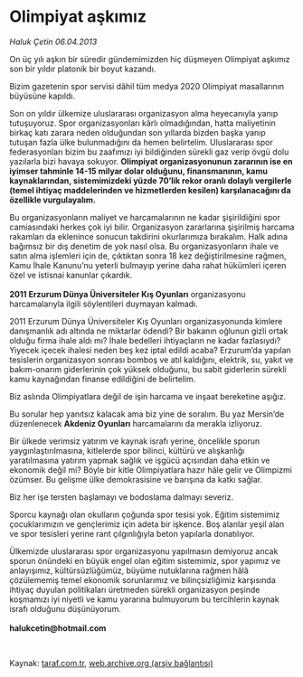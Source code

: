 # Olimpiyat aşkımız

*Haluk Çetin 06.04.2013*

<div class="yazi"><p>On üç yılı aşkın bir süredir gündemimizden hiç düşmeyen Olimpiyat aşkımız son bir yıldır platonik bir boyut kazandı.</p>
<p>Bizim gazetenin spor servisi dâhil tüm medya 2020 Olimpiyat masallarının büyüsüne kapıldı.</p>
<p>Son on yıldır ülkemize uluslararası organizasyon alma heyecanıyla yanıp tutuşuyoruz. Spor organizasyonları kârlı olmadığından, hatta maliyetinin birkaç katı zarara neden olduğundan son yıllarda bizden başka yanıp tutuşan fazla ülke bulunmadığını da hemen belirtelim. Uluslararası spor federasyonları bizim bu zaafımızı iyi bildiğinden sürekli gaz verip övgü dolu yazılarla bizi havaya sokuyor. <b>Olimpiyat organizasyonunun zararının ise en iyimser tahminle 14-15 milyar dolar olduğunu, finansmanının, kamu kaynaklarından, sistemimizdeki yüzde 70’lik rekor oranlı dolaylı vergilerle (temel ihtiyaç maddelerinden ve hizmetlerden kesilen) karşılanacağını da özellikle vurgulayalım.</b></p>
<p>Bu organizasyonların maliyet ve harcamalarının ne kadar şişirildiğini spor camiasındaki herkes çok iyi bilir. Organizasyon zararlarına şişirilmiş harcama rakamları da eklenince sonucun takdirini okurlarımıza bırakalım. Halk adına bağımsız bir dış denetim de yok nasıl olsa. Bu organizasyonların ihale ve satın alma işlemleri için de, çıktıktan sonra 18 kez değiştirilmesine rağmen, Kamu İhale Kanunu’nu yeterli bulmayıp yerine daha rahat hükümleri içeren özel ve istisnai kanunlar çıkardık.<br/><br/><b>2011 Erzurum Dünya Üniversiteler Kış Oyunları</b> organizasyonu harcamalarıyla ilgili söylentileri duymayan kalmadı.</p>
<p>2011 Erzurum Dünya Üniversiteler Kış Oyunları organizasyonunda kimlere danışmanlık adı altında ne miktarlar ödendi? Bir bakanın oğlunun gizli ortak olduğu firma ihale aldı mı? İhale bedelleri ihtiyaçların ne kadar fazlasıydı? Yiyecek içecek ihalesi neden beş kez iptal edildi acaba? Erzurum’da yapılan tesislerin organizasyon sonrası bomboş ve atıl kaldığını, elektrik, su, yakıt ve bakım-onarım giderlerinin çok yüksek olduğunu, bu sabit giderlerin sürekli kamu kaynağından finanse edildiğini de belirtelim.</p>
<p>Biz aslında Olimpiyatlara değil de işin harcama ve inşaat bereketine aşığız.</p>
<p>Bu sorular hep yanıtsız kalacak ama biz yine de soralım. Bu yaz Mersin’de düzenlenecek <b>Akdeniz Oyunları</b> harcamalarını da merakla izliyoruz.</p>
<p>Bir ülkede verimsiz yatırım ve kaynak israfı yerine, öncelikle sporun yaygınlaştırılmasına, kitlelerde spor bilinci, kültürü ve alışkanlığı yaratılmasına yatırım yapmak sağlık ve işgücü açısından daha etkin ve ekonomik değil mi? Böyle bir kitle Olimpiyatlara hazır hâle gelir ve Olimpizmi özümser. Bu gelişme ülke demokrasisine ve barışına da katkı sağlar.</p>
<p>Biz her işe tersten başlamayı ve bodoslama dalmayı severiz.</p>
<p>Sporcu kaynağı olan okulların çoğunda spor tesisi yok. Eğitim sistemimiz çocuklarımızın ve gençlerimiz için adeta bir işkence. Boş alanlar yeşil alan ve spor tesisleri yerine rant çılgınlığıyla beton yapılarla donatılıyor.</p>
<p>Ülkemizde uluslararası spor organizasyonu yapılmasın demiyoruz ancak sporun önündeki en büyük engel olan eğitim sistemimiz, spor yapımız ve anlayışımız, kültürsüzlüğümüz, büyüme nutuklarına rağmen hâlâ çözülememiş temel ekonomik sorunlarımız ve bilinçsizliğimiz karşısında ihtiyaç duyulan politikaları üretmeden sürekli organizasyon peşinde koşmamızı iyi niyetli ve kamu yararına bulmuyorum bu tercihlerin kaynak israfı olduğunu düşünüyorum.<br/><br/><b>halukcetin@hotmail.com</b></p>
<p> </p>
</div>

Kaynak: [taraf.com.tr](http://www.taraf.com.tr:80/haluk-cetin/makale-olimpiyat-askimiz.htm), [web.archive.org (arşiv bağlantısı)](http://web.archive.org/web/20130621072932/http://www.taraf.com.tr:80/haluk-cetin/makale-olimpiyat-askimiz.htm)
